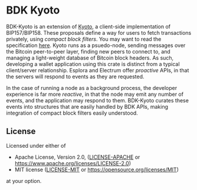 # BDK Kyoto

BDK-Kyoto is an extension of [Kyoto](https://github.com/2140-dev/kyoto), a client-side implementation of BIP157/BIP158.
These proposals define a way for users to fetch transactions privately, using _compact block filters_.
You may want to read the specification [here](https://github.com/bitcoin/bips/blob/master/bip-0158.mediawiki).
Kyoto runs as a psuedo-node, sending messages over the Bitcoin peer-to-peer layer, finding new peers to connect to, and managing a
light-weight database of Bitcoin block headers. As such, developing a wallet application using this crate is distinct from a typical
client/server relationship. Esplora and Electrum offer _proactive_ APIs, in that the servers will respond to events as they are requested.

In the case of running a node as a background process, the developer experience is far more _reactive_, in that the node may emit any number of events, and the application may respond to them. BDK-Kyoto curates these events into structures that are easily handled by BDK APIs, making integration of compact block filters easily understood.

## License

Licensed under either of

* Apache License, Version 2.0, ([LICENSE-APACHE](LICENSE-APACHE) or <https://www.apache.org/licenses/LICENSE-2.0>)
* MIT license ([LICENSE-MIT](LICENSE-MIT) or <https://opensource.org/licenses/MIT>)

at your option.
